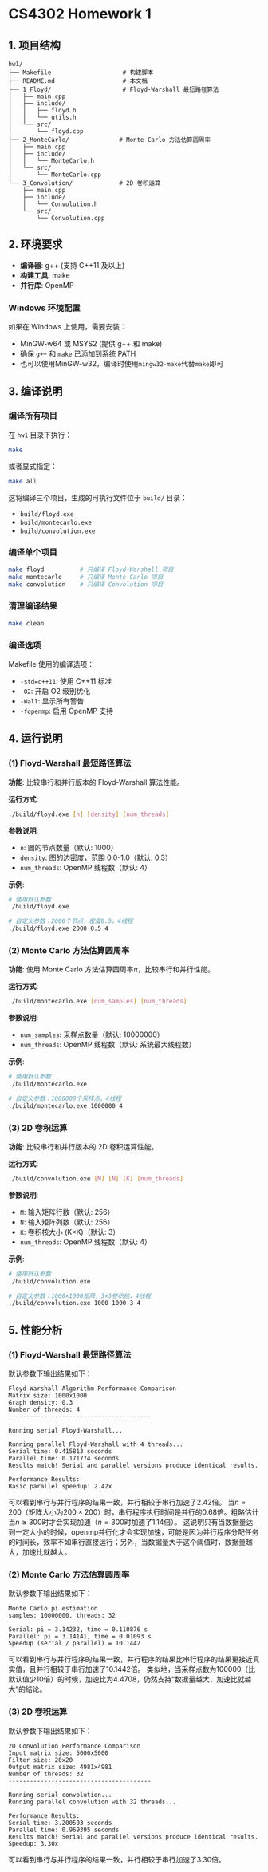 # CS4302 Homework 1

## 1. 项目结构

```
hw1/
├── Makefile                    # 构建脚本
├── README.md                   # 本文档
├── 1_Floyd/                    # Floyd-Warshall 最短路径算法
│   ├── main.cpp
│   ├── include/
│   │   ├── floyd.h
│   │   └── utils.h
│   └── src/
│       └── floyd.cpp
├── 2_MonteCarlo/              # Monte Carlo 方法估算圆周率
│   ├── main.cpp
│   ├── include/
│   │   └── MonteCarlo.h
│   └── src/
│       └── MonteCarlo.cpp
└── 3_Convolution/             # 2D 卷积运算
    ├── main.cpp
    ├── include/
    │   └── Convolution.h
    └── src/
        └── Convolution.cpp
```

## 2. 环境要求

- **编译器**: g++ (支持 C++11 及以上)
- **构建工具**: make
- **并行库**: OpenMP

### Windows 环境配置

如果在 Windows 上使用，需要安装：
- MinGW-w64 或 MSYS2 (提供 g++ 和 make)
- 确保 `g++` 和 `make` 已添加到系统 PATH
- 也可以使用MinGW-w32，编译时使用```mingw32-make```代替```make```即可

## 3. 编译说明

### 编译所有项目

在 `hw1` 目录下执行：

```bash
make
```

或者显式指定：

```bash
make all
```

这将编译三个项目，生成的可执行文件位于 `build/` 目录：
- `build/floyd.exe`
- `build/montecarlo.exe`
- `build/convolution.exe`

### 编译单个项目

```bash
make floyd          # 只编译 Floyd-Warshall 项目
make montecarlo     # 只编译 Monte Carlo 项目
make convolution    # 只编译 Convolution 项目
```

### 清理编译结果

```bash
make clean
```

### 编译选项

Makefile 使用的编译选项：
- `-std=c++11`: 使用 C++11 标准
- `-O2`: 开启 O2 级别优化
- `-Wall`: 显示所有警告
- `-fopenmp`: 启用 OpenMP 支持

## 4. 运行说明

### (1) Floyd-Warshall 最短路径算法

**功能**: 比较串行和并行版本的 Floyd-Warshall 算法性能。

**运行方式**:

```bash
./build/floyd.exe [n] [density] [num_threads]
```

**参数说明**:
- `n`: 图的节点数量（默认: 1000）
- `density`: 图的边密度，范围 0.0-1.0（默认: 0.3）
- `num_threads`: OpenMP 线程数（默认: 4）

**示例**:

```bash
# 使用默认参数
./build/floyd.exe

# 自定义参数：2000个节点，密度0.5，4线程
./build/floyd.exe 2000 0.5 4
```

### (2) Monte Carlo 方法估算圆周率

**功能**: 使用 Monte Carlo 方法估算圆周率$π$，比较串行和并行性能。

**运行方式**:

```bash
./build/montecarlo.exe [num_samples] [num_threads]
```

**参数说明**:
- `num_samples`: 采样点数量（默认: 10000000）
- `num_threads`: OpenMP 线程数（默认: 系统最大线程数）

**示例**:

```bash
# 使用默认参数
./build/montecarlo.exe

# 自定义参数：1000000个采样点，4线程
./build/montecarlo.exe 1000000 4
```

### (3) 2D 卷积运算

**功能**: 比较串行和并行版本的 2D 卷积运算性能。

**运行方式**:

```bash
./build/convolution.exe [M] [N] [K] [num_threads]
```

**参数说明**:
- `M`: 输入矩阵行数（默认: 256）
- `N`: 输入矩阵列数（默认: 256）
- `K`: 卷积核大小 (K×K)（默认: 3）
- `num_threads`: OpenMP 线程数（默认: 4）

**示例**:

```bash
# 使用默认参数
./build/convolution.exe

# 自定义参数：1000×1000矩阵，3×3卷积核，4线程
./build/convolution.exe 1000 1000 3 4
```

## 5. 性能分析

### (1) Floyd-Warshall 最短路径算法
默认参数下输出结果如下：
```
Floyd-Warshall Algorithm Performance Comparison
Matrix size: 1000x1000
Graph density: 0.3
Number of threads: 4
----------------------------------------

Running serial Floyd-Warshall...

Running parallel Floyd-Warshall with 4 threads...
Serial time: 0.415813 seconds
Parallel time: 0.171774 seconds
Results match! Serial and parallel versions produce identical results.

Performance Results:
Basic parallel speedup: 2.42x
```

可以看到串行与并行程序的结果一致，并行相较于串行加速了2.42倍。
当$n=200$（矩阵大小为$200\times200$）时，串行程序执行时间是并行的0.68倍。粗略估计当$n\geq300$时才会实现加速（$n=300$时加速了1.14倍）。
这说明只有当数据量达到一定大小的时候，openmp并行化才会实现加速，可能是因为并行程序分配任务的时间长，效率不如串行直接运行；另外，当数据量大于这个阈值时，数据量越大，加速比就越大。


### (2) Monte Carlo 方法估算圆周率
默认参数下输出结果如下：
```
Monte Carlo pi estimation
samples: 10000000, threads: 32

Serial: pi = 3.14232, time = 0.110876 s
Parallel: pi = 3.14141, time = 0.01093 s
Speedup (serial / parallel) = 10.1442
```
可以看到串行与并行程序的结果一致，并行程序的结果比串行程序的结果更接近真实值，且并行相较于串行加速了10.1442倍。
类似地，当采样点数为100000（比默认值少10倍）的时候，加速比为4.4708，仍然支持“数据量越大，加速比就越大”的结论。

### (3) 2D 卷积运算
默认参数下输出结果如下：
```
2D Convolution Performance Comparison
Input matrix size: 5000x5000
Filter size: 20x20
Output matrix size: 4981x4981
Number of threads: 32
----------------------------------------

Running serial convolution...
Running parallel convolution with 32 threads...

Performance Results:
Serial time: 3.200503 seconds
Parallel time: 0.969395 seconds
Results match! Serial and parallel versions produce identical results.
Speedup: 3.30x
```
可以看到串行与并行程序的结果一致，并行相较于串行加速了3.30倍。